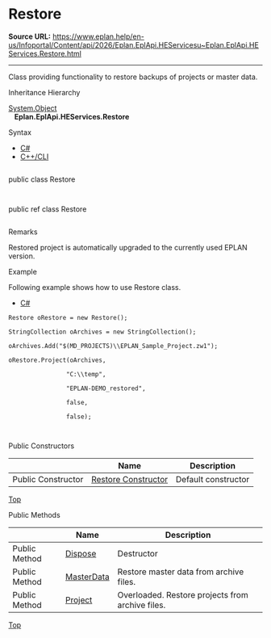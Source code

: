 # Restore

**Source URL:** https://www.eplan.help/en-us/Infoportal/Content/api/2026/Eplan.EplApi.HEServicesu~Eplan.EplApi.HEServices.Restore.html

---

Class providing functionality to restore backups of projects or master data.

Inheritance Hierarchy

[System.Object](#)  
   **Eplan.EplApi.HEServices.Restore**

Syntax

- [C#](#i-syntax-CS)
- [C++/CLI](#i-syntax-CPP2005)

```
```
public class Restore
```
```

```
```
public ref class Restore
```
```

Remarks

Restored project is automatically upgraded to the currently used EPLAN version.

Example

Following example shows how to use Restore class.

- [C#](#i-tab-content-3ba7ba21-ccd2-43bc-bf12-2cbdfdec8a83)

```
Restore oRestore = new Restore();

StringCollection oArchives = new StringCollection();

oArchives.Add("$(MD_PROJECTS)\\EPLAN_Sample_Project.zw1");

oRestore.Project(oArchives,

                "C:\\temp",

                "EPLAN-DEMO_restored",

                false,

                false);



```

Public Constructors

|  | Name | Description |
| --- | --- | --- |
| Public Constructor | [Restore Constructor](Eplan.EplApi.HEServicesu~Eplan.EplApi.HEServices.Restore~_ctor.html) | Default constructor |

[Top](#top)




Public Methods

|  | Name | Description |
| --- | --- | --- |
| Public Method | [Dispose](Eplan.EplApi.HEServicesu~Eplan.EplApi.HEServices.Restore~Dispose().html) | Destructor |
| Public Method | [MasterData](Eplan.EplApi.HEServicesu~Eplan.EplApi.HEServices.Restore~MasterData.html) | Restore master data from archive files. |
| Public Method | [Project](Eplan.EplApi.HEServicesu~Eplan.EplApi.HEServices.Restore~Project.html) | Overloaded. Restore projects from archive files. |

[Top](#top)
